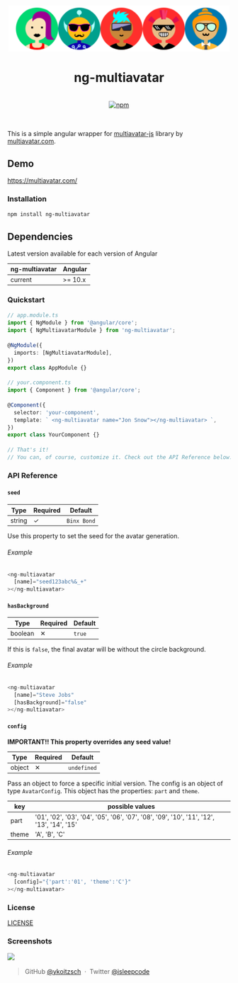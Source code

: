 <div align="center">
  <img src="avatars.png" width="500" alt="Angular Multiavatar">
  <br>
  <h1>ng-multiavatar</h1>
  <br>
  <a href="https://www.npmjs.org/package/ng-multiavatar">
    <img src="https://badge.fury.io/js/ng-multiavatar.svg" alt="npm">
  </a> 
  </a>
  <br>
  <br>
  <br>
</div>

This is a simple angular wrapper for  [multiavatar-js](https://github.com/multiavatar/Multiavatar) library by [multiavatar.com](https://multiavatar.com/).

## Demo

https://multiavatar.com/

### Installation

```sh
npm install ng-multiavatar 
```

## Dependencies

Latest version available for each version of Angular

| ng-multiavatar | Angular |
| --------- | ------- |
| current   | >= 10.x |

### Quickstart

```ts
// app.module.ts
import { NgModule } from '@angular/core';
import { NgMultiavatarModule } from 'ng-multiavatar';

@NgModule({
  imports: [NgMultiavatarModule],
})
export class AppModule {}

// your.component.ts
import { Component } from '@angular/core';

@Component({
  selector: 'your-component',
  template: ` <ng-multiavatar name="Jon Snow"></ng-multiavatar> `,
})
export class YourComponent {}

// That's it!
// You can, of course, customize it. Check out the API Reference below.
```


### API Reference

#### `seed`

| Type    | Required | Default |
| ------- | -------- | ------- |
| string | ✓        | `Binx Bond` |

Use this property to set the seed for the avatar generation.


###### Example

```ts
<ng-multiavatar
  [name]="seed123abc%&_+"
></ng-multiavatar>
```

#### `hasBackground`

| Type    | Required | Default |
| ------- | -------- | ------- |
| boolean | ✕        | `true` |

If this is `false`, the final avatar will be without the circle background.


###### Example

```ts
<ng-multiavatar
  [name]="Steve Jobs"
  [hasBackground]="false"
></ng-multiavatar>
```
#### `config`
**IMPORTANT!! This property overrides any seed value!**

| Type    | Required | Default |
| ------- | -------- | ------- |
| object | ✕        | `undefined` |

Pass an object to force a specific initial version. The config is an object of type `AvatarConfig`. This object has the properties: `part` and `theme`. 

| key    | possible values | 
| ------- | -------- | 
| part | '01', '02', '03', '04', '05', '06', '07', '08', '09', '10', '11', '12', '13', '14', '15'  |
| theme | 'A', 'B', 'C'        |
###### Example

```ts
<ng-multiavatar
  [config]="{'part':'01', 'theme':'C'}"
></ng-multiavatar>
```

### License ###

[LICENSE](https://multiavatar.com/license/)



### Screenshots ###

<img src="https://multiavatar.com/press/img/screenshots/screenshot-02.png?v=001">



> GitHub [@ykoitzsch](https://github.com/ykoitzsch) &nbsp;&middot;&nbsp;
> Twitter [@isleepcode](https://twitter.com/isleepcode)
